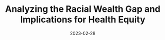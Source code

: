 ---
title: Analyzing the Racial Wealth Gap and Implications for Health Equity
summary: NYC Department of Health and Mental Hygiene (Contributor)
tags:
- Reports
date: "2023-02-28"

# Optional external URL for project (replaces project detail page).
external_link: https://www.nyc.gov/assets/doh/downloads/pdf/cmo/racial-wealth-gap-health-equity.pdf

image:
  caption:
  focal_point: Smart
---